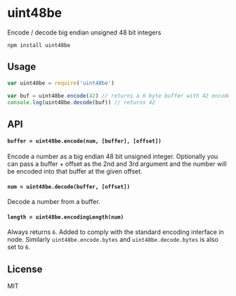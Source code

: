 # uint48be

Encode / decode big endian unsigned 48 bit integers

```
npm install uint48be
```

## Usage

``` js
var uint48be = require('uint48be')

var buf = uint48be.encode(42) // returns a 6 byte buffer with 42 encoded
console.log(uint48be.decode(buf)) // returns 42
```

## API

#### `buffer = uint48be.encode(num, [buffer], [offset])`

Encode a number as a big endian 48 bit unsigned integer.
Optionally you can pass a buffer + offset as the 2nd and 3rd argument
and the number will be encoded into that buffer at the given offset.

#### `num = uint48be.decode(buffer, [offset])`

Decode a number from a buffer.

#### `length = uint48be.encodingLength(num)`

Always returns `6`. Added to comply with the standard encoding interface in node.
Similarly `uint48be.encode.bytes` and `uint48be.decode.bytes` is also set to `6`.

## License

MIT
